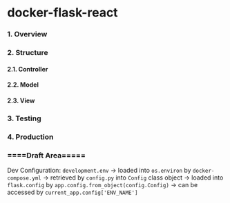 # docker-flask-react

### 1. Overview
### 2. Structure
#### 2.1. Controller
#### 2.2. Model
#### 2.3. View
### 3. Testing
### 4. Production
### ====Draft Area=====

Dev Configuration: `development.env` 
-> loaded into `os.environ` by `docker-compose.yml` 
-> retrieved by `config.py` into `Config` class object 
-> loaded into `flask.config` by `app.config.from_object(config.Config)`
-> can be accessed by `current_app.config['ENV_NAME']` 


 
